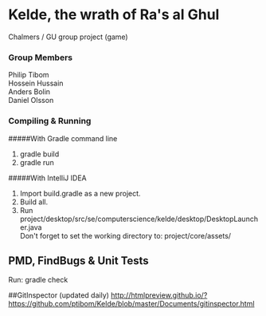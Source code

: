 # Kelde, the wrath of Ra's al Ghul
Chalmers / GU group project (game)

### Group Members
Philip Tibom  
Hossein Hussain  
Anders Bolin  
Daniel Olsson  

### Compiling & Running  
#####With Gradle command line
1. gradle build  
2. gradle run  

#####With IntelliJ IDEA
1. Import build.gradle as a new project.  
2. Build all.  
3. Run project/desktop/src/se/computerscience/kelde/desktop/DesktopLauncher.java  
Don't forget to set the working directory to: project/core/assets/

## PMD, FindBugs & Unit Tests
Run: gradle check

##GitInspector (updated daily)
http://htmlpreview.github.io/?https://github.com/ptibom/Kelde/blob/master/Documents/gitinspector.html
